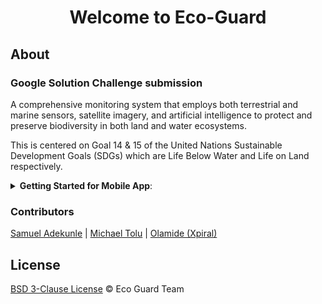 <h1 align="center">Welcome to Eco-Guard</h1>

## About

### Google Solution Challenge submission

A comprehensive monitoring system that employs both terrestrial and marine sensors, satellite imagery, and artificial intelligence to protect and preserve biodiversity in both land and water ecosystems.

This is centered on Goal 14 & 15 of the United Nations Sustainable Development Goals (SDGs) which are Life Below Water and Life on Land respectively.

<!-- <img src="banner.png" width="550px">   -->

<details close>
 <summary><b>Getting Started for Mobile App</b>: </summary>

To get started, you need to have Flutter installed on your machine. You can find the installation instructions [here](https://flutter.dev/docs/get-started/install).

Install requirements

```shell
flutter pub get
```

Run app

```shell
flutter run
```

Build apk for Android

```shell
flutter build apk --target-platform android-arm, android-arm64
```

Build App Bundle

```shell
flutter build appbundle
```

Build for iOS

```shell
flutter build ios --no-codesign
```

Build release ipa for iOS

```shell
flutter build ios --release
```

OR

```shell
flutter build ipa --release
```

For help getting started with Flutter, view our
[online documentation](https://flutter.dev/docs), which offers tutorials,
samples, guidance on mobile development, and a full API reference.

</details>

### Contributors

[Samuel Adekunle](https://github.com/techwithsam) | [Michael Tolu](https://github.com/TOLU-MICH) | [Olamide (Xpiral)](https://github.com/xpiral)

## License

[BSD 3-Clause License](LICENSE) © Eco Guard Team
